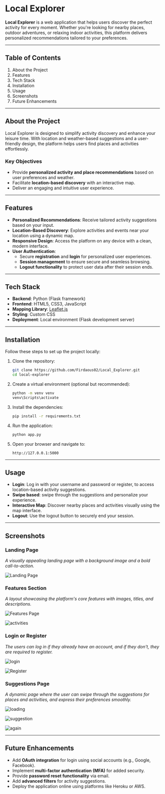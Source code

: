 
# Local Explorer

**Local Explorer** is a web application that helps users discover the perfect activity for every moment. 
Whether you're looking for nearby places, outdoor adventures, or relaxing indoor activities, 
this platform delivers personalized recommendations tailored to your preferences.

---

## Table of Contents
1. About the Project  
2. Features  
3. Tech Stack  
4. Installation  
5. Usage  
6. Screenshots  
7. Future Enhancements  

---

## About the Project

Local Explorer is designed to simplify activity discovery and enhance your leisure time. 
With location and weather-based suggestions and a user-friendly design, the platform helps users find places and activities effortlessly.

### Key Objectives
- Provide **personalized activity and place recommendations** based on user preferences and weather.
- Facilitate **location-based discovery** with an interactive map.
- Deliver an engaging and intuitive user experience.

---

## Features
- **Personalized Recommendations**: Receive tailored activity suggestions based on your input.
- **Location-Based Discovery**: Explore activities and events near your location using a dynamic map.
- **Responsive Design**: Access the platform on any device with a clean, modern interface.
- **User Authentication**:  
  - Secure **registration** and **login** for personalized user experiences.
  - **Session management** to ensure secure and seamless browsing.
  - **Logout functionality** to protect user data after their session ends.

---

## Tech Stack
- **Backend**: Python (Flask framework)  
- **Frontend**: HTML5, CSS3, JavaScript  
- **Mapping Library**: [Leaflet.js](https://leafletjs.com/)  
- **Styling**: Custom CSS
- **Deployment**: Local environment (Flask development server)

---

## Installation

Follow these steps to set up the project locally:

1. Clone the repository:
   ```bash
   git clone https://github.com/Firdaous02/Local_Explorer.git
   cd local-explorer
   ```

2. Create a virtual environment (optional but recommended):
   ```bash
   python -m venv venv
   venv\Scripts\activate
   ```

3. Install the dependencies:
   ```bash
   pip install -r requirements.txt
   ```

4. Run the application:
   ```bash
   python app.py
   ```

7. Open your browser and navigate to:
   ```
   http://127.0.0.1:5000
   ```

---

## Usage

- **Login**: Log in with your username and password or register, to access location-based activity suggestions.
- **Swipe based**: swipe through the suggestions and personalize your experience.  
- **Interactive Map**: Discover nearby places and activities visually using the map interface.  
- **Logout**: Use the logout button to securely end your session.

---

## Screenshots

### Landing Page
_A visually appealing landing page with a background image and a bold call-to-action._

![Landing Page](https://github.com/user-attachments/assets/29554fc1-256b-4eb1-bd2e-475b57c1974f)

### Features Section
_A layout showcasing the platform's core features with images, titles, and descriptions._

![Features Page](https://github.com/user-attachments/assets/70df8c7d-2f9b-4866-a0d6-ae460c57da90)

![activities](https://github.com/user-attachments/assets/f414fbbd-a5b1-4b7e-8c90-51e00ed7d424)

### Login or Register
_The users can log in if they already have an account, and if they don't, they are required to register._

![login](https://github.com/user-attachments/assets/ea235deb-b9a3-4780-a664-e7d2b93a4294)

![Register](https://github.com/user-attachments/assets/fafffb36-3167-469a-9d04-8fe349e91dee)

### Suggestions Page
_A dynamic page where the user can swipe through the suggestions for places and activities, and express their preferences smoothly._

![loading](https://github.com/user-attachments/assets/5786908e-8726-4f2f-8062-9359f89c97b0)

![suggestion](https://github.com/user-attachments/assets/afed9252-d6c0-4ef6-ae01-c6a29aa51db4)

![again](https://github.com/user-attachments/assets/852bd941-7411-490e-a0b2-c1651129f05b)

---

## Future Enhancements

- Add **OAuth integration** for login using social accounts (e.g., Google, Facebook).  
- Implement **multi-factor authentication (MFA)** for added security.  
- Provide **password reset functionality** via email.  
- Add **advanced filters** for activity suggestions.  
- Deploy the application online using platforms like Heroku or AWS.


